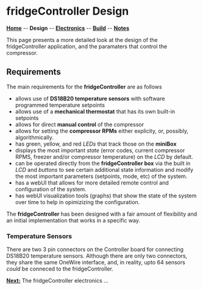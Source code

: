 # fridgeController Design

**[Home](readme.md)** --
**Design** --
**[Electronics](electronics.md)** --
**[Build](build.md)** --
**[Notes](notes.md)**


This page presents a more detailed look at the design of the
fridgeController application, and the paramaters that control
the compressor.


## Requirements

The main requirements for the **fridgeController** are as follows

- allows use of **DS18B20 temperature sensors** with software programmed
  temperature setpoints
- allows use of a **mechanical thermostat** that has its own built-in setpoints
- allows for direct **manual control** of the compressor
- allows for setting the **compressor RPMs** either explicity,
  or, possibly, algorithmically.
- has green, yellow, and red *LEDs* that track those on the **miniBox**
- displays the most important *state* (error codes, current compressor RPMS,
  freezer and/or compressor temperature) on the *LCD* by default.
- can be operated directly from the **fridgeController box**
  via the built in *LCD* and *buttons* to see certain additional
  state information and modify the most important parameters (setpoints,
  mode, etc) of the system.
- has a webUI that allows for more detailed remote control and configuration
  of the system.
- has webUI visualization tools (graphs) that show the state of the system
  over time to help in opimizizing the configuration.

  



The **fridgeController** has been designed with a fair amount
of flexibility and an initial implementation that works in
a specific way.







### Temperature Sensors

There are two 3 pin connectors on the Controller board for
connecting DS18B20 temperature sensors.  Although there
are only two connectors, they share the same OneWire interface,
and, in reality, upto 64 sensors *could* be conneced to
the fridgeController.








[**Next:**](electronics.md) The fridgeController electronics ...



